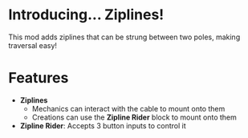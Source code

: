 # Introducing... Ziplines!

This mod adds ziplines that can be strung between two poles, making traversal easy!

# Features
- **Ziplines**
  - Mechanics can interact with the cable to mount onto them
  - Creations can use the **Zipline Rider** block to mount onto them
- **Zipline Rider**: Accepts 3 button inputs to control it

